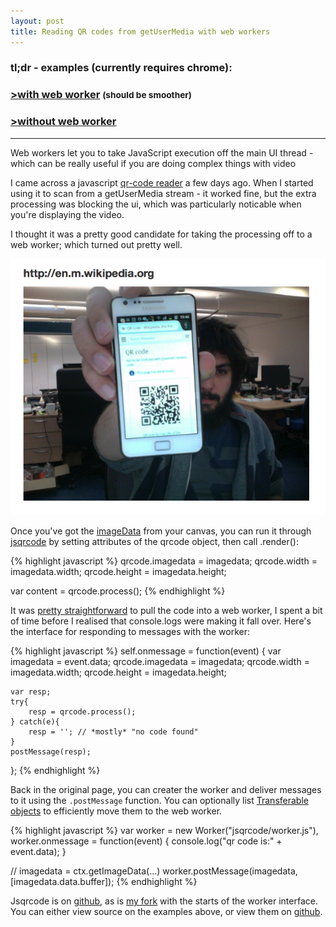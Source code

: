```yaml
---
layout: post
title: Reading QR codes from getUserMedia with web workers
---
```


### tl;dr - examples (currently requires chrome):

<h3><a href="javascript:window.open('/qr/web-worker.html','scanner','width=700,height=600');">&gt;with web worker</a> <small>(should be smoother)</small></h3>

<h3><a href="javascript:window.open('/qr/inline.html','scanner','width=700,height=600');">&gt;without web worker</a></h3>


<hr />


<p class="lead">Web workers let you to take JavaScript execution off the main UI thread - which can be really useful if you are doing complex things with video</p>

I came across a javascript [qr-code reader](https://github.com/LazarSoft/jsqrcode) a few days ago.  When I started using it to scan from a getUserMedia stream - it worked fine, but the extra processing was blocking the ui, which was particularly noticable when you're displaying the video.

I thought it was a pretty good candidate for taking the processing off to a web worker;  which turned out pretty well.

![Scanning QR code with getUserMedia](/img/gum-ww.png)

Once you've got the [imageData](https://developer.mozilla.org/en-US/docs/HTML/Canvas/Pixel_manipulation_with_canvas) from your canvas,  you can run it through [jsqrcode](https://github.com/LazarSoft/jsqrcode) by setting attributes of the qrcode object, then call .render():


{% highlight javascript %}
qrcode.imagedata = imagedata;
qrcode.width = imagedata.width;
qrcode.height = imagedata.height;

var content = qrcode.process();
{% endhighlight %}

It was [pretty straightforward](https://github.com/benfoxall/jsqrcode/blob/master/src/worker.js) to pull the code into a web worker,  I spent a bit of time before I realised that console.logs were making it fall over.  Here's the interface for responding to messages with the worker:

{% highlight javascript %}
self.onmessage = function(event) {
    var imagedata = event.data;
    qrcode.imagedata = imagedata;
    qrcode.width = imagedata.width;
    qrcode.height = imagedata.height;

    var resp;
    try{
        resp = qrcode.process();
    } catch(e){
        resp = ''; // *mostly* "no code found"
    }
    postMessage(resp);
};
{% endhighlight %}


Back in the original page,  you can creater the worker and deliver messages to it using the `.postMessage` function.  You can optionally list [Transferable objects](http://www.whatwg.org/specs/web-apps/current-work/multipage/common-dom-interfaces.html#transferable) to efficiently move them to the web worker.

{% highlight javascript %}
var worker = new Worker("jsqrcode/worker.js"),
worker.onmessage = function(event) {
    console.log("qr code is:" + event.data);
}

// imagedata = ctx.getImageData(…)
worker.postMessage(imagedata, [imagedata.data.buffer]);
{% endhighlight %}


Jsqrcode is on [github](https://github.com/LazarSoft/jsqrcode), as is [my fork](https://github.com/benfoxall/jsqrcode) with the starts of the worker interface. You can either view source on the examples above, or view them on [github](https://github.com/benfoxall/benfoxall.github.com/tree/master/qr).





